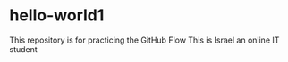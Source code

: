 # hello-world1
This repository is for practicing the GitHub Flow
This is Israel an online IT student
